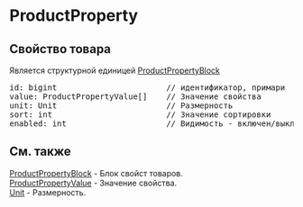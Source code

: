 # ProductProperty
## Свойство товара
Является структурной единицей [ProductPropertyBlock](ProductPropertyBlock.md)
<pre>
id: bigint                       // идентификатор, примари    
value: ProductPropertyValue[]    // Значение свойства  
unit: Unit                       // Размерность
sort: int                        // Значение сортировки  
enabled: int                     // Видимость - включен/выключен
</pre>
## Cм. также
[ProductPropertyBlock](ProductPropertyBlock.md) - Блок свойст товаров.   
[ProductPropertyValue](ProductPropertyValue.md) - Значение свойства.   
[Unit](Unit.md) - Размерность. 